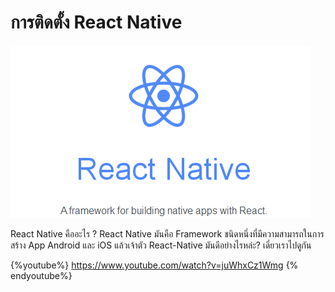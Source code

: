 # การติดตั้ง React Native


![](images/React-native.png)

React Native คืออะไร ? 
React Native มันคือ Framework ชนิดหนึ่งที่มีความสามารถในการสร้าง App Android และ iOS แล้วเจ้าตัว React-Native มันดีอย่างไรหล่ะ? เดี๋ยวเราไปดูกัน


{%youtube%} https://www.youtube.com/watch?v=juWhxCz1Wmg {% endyoutube%}


